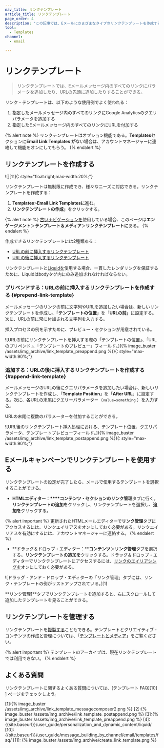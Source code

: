 ```yaml
---
nav_title: リンクテンプレート
article_title: リンクテンプレート
page_order: 4
description: "この記事では、Eメールにさまざまなタイプのリンクテンプレートを作成する方法について説明する。"
tool:
  - Templates
channel:
  - email

---
```


# リンクテンプレート

> リンクテンプレートでは、Eメールメッセージ内のすべてのリンクにパラメータを追加したり、URLの先頭に追加したりすることができる。

リンク・テンプレートは、以下のような使用例でよく使われる：

1. 指定したメールメッセージ内のすべてのリンクにGoogle Analyticsのクエリパラメータを追加する
2. 指定したEメールメッセージ内のすべてのリンクにURLを付加する

{% alert note %}
リンクテンプレートはオプション機能である。**Templates**セクションに**Email Link Templates が**ない場合は、アカウントマネージャーに連絡して機能をオンにしてもらう。
{% endalert %}

## リンクテンプレートを作成する

![][11]{: style="float:right;max-width:20%;"}

リンクテンプレートは無制限に作成でき、様々なニーズに対応できる。リンクテンプレートを作成する：

1. **Templates**>**Email Link Templatesに**進む。 
2. **リンクテンプレートの作成**」をクリックする。

{% alert note %}
[古いナビゲーションを]({{site.baseurl}}/navigation)使用している場合、このページは**エンゲージメント**＞**テンプレート＆メディア**＞**リンクテンプレートに**ある。
{% endalert %}

作成できるリンクテンプレートには2種類ある：

- [URLの前に挿入するリンクテンプレート](#prepend-link-template)
- [URLの後に挿入するリンクテンプレート](#append-link-template)

リンクテンプレートと[Liquidを]({{site.baseurl}}/user_guide/personalization_and_dynamic_content/liquid/)使用する場合、一貫したレンダリングを保証するために、Liquidはbodyタグ内にのみ追加されなければならない。

### プリペンドする：URLの前に挿入するリンクテンプレートを作成する {#prepend-link-template}

メールメッセージのリンクの前に文字列やURLを追加したい場合は、新しいリンクテンプレートを作成し、「**テンプレートの位置**」を「**URLの前**」に設定する。次に、URLの前に常に付加される文字列を入力する。 

挿入プロセスの例を示すために、プレビュー・セクションが用意されている。

![URLの前にリンクテンプレートを挿入する際の「テンプレートの位置」、「URLのプリペンド」、「テンプレートのプレビュー」フィールド。]({% image_buster /assets/img_archive/link_template_preappend.png %}){: style="max-width:90%;"}

### 追加する：URLの後に挿入するリンクテンプレートを作成する {#append-link-template}

メールメッセージのURLの後にクエリパラメータを追加したい場合は、新しいリンクテンプレートを作成し、「**Template Position**」を「**After URL**」に設定する。次に、各URLの末尾にクエリーパラメーター（`value=something` ）を入力する。

URLの末尾に複数のパラメーターを付加することができる。

![URL後のリンクテンプレート挿入処理における、テンプレート位置、クエリパラメータ、テンプレートプレビューフィールド。]({% image_buster /assets/img_archive/link_template_postappend.png %}){: style="max-width:90%;"}

## Eメールキャンペーンでリンクテンプレートを使用する

リンクテンプレートの設定が完了したら、メールで使用するテンプレートを選択することができる。

- **HTMLエディター：****コンテンツ・**セクションの**リンク管理**タブに行く。**リンクテンプレートの追加を**クリックし、リンクテンプレートを選択し、**追加を**クリックする。

{% alert important %}
更新されたHTMLメールエディターで**リンク管理**タブにアクセスするには、リンクエイリアスをオンにしておく必要がある。リンクエイリアスを有効にするには、アカウントマネージャーに連絡する。
{% endalert %}

- **ドラッグ＆ドロップ・エディター：****コンテンツ**＞**リンク管理**タブを選択する。**リンクテンプレートの追加を**クリックする。ドラッグ＆ドロップ・エディターでリンクテンプレートにアクセスするには、[リンクのエイリアシングを]({{site.baseurl}}/user_guide/message_building_by_channel/email/templates/link_aliasing/)オンにしておく必要がある。

![ドラッグ・アンド・ドロップ・エディターの「リンク管理」タブには、リンク・テンプレートの例がリストアップされている。][1]

**リンク管理]**タブでリンクテンプレートを追加すると、右にスクロールして追加したテンプレートを見ることができる。

## リンクテンプレートを管理する

リンクテンプレートを[複製する]({{site.baseurl}}/user_guide/engagement_tools/templates_and_media/duplicate/)こともできる。テンプレートとクリエイティブ・コンテンツの作成と管理については、「[テンプレートとメディア]({{site.baseurl}}/user_guide/engagement_tools/templates_and_media/)」をご覧ください。

{% alert important %}
テンプレートのアーカイブは、現在リンクテンプレートでは利用できない。
{% endalert %}

## よくある質問

リンクテンプレートに関するよくある質問については、\[テンプレート FAQ][10] ] ページをチェックしよう。

[1]:{% image_buster /assets/img_archive/link_template_messagecomposer2.png %}
[2]:{% image_buster /assets/img_archive/link_template_postappend.png %}
[3]:{% image_buster /assets/img_archive/link_template_preappend.png %}
[4]: {{site.baseurl}}/user_guide/personalization_and_dynamic_content/liquid/
[10]: {{site.baseurl}}/user_guide/message_building_by_channel/email/templates/faq/
[11]: {% image_buster /assets/img_archive/create_link_template.png %}
